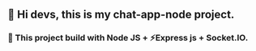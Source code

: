 ## 👋 Hi devs, this is my chat-app-node project.

### 🔨 This project build with Node JS + ⚡Express js + Socket.IO.
